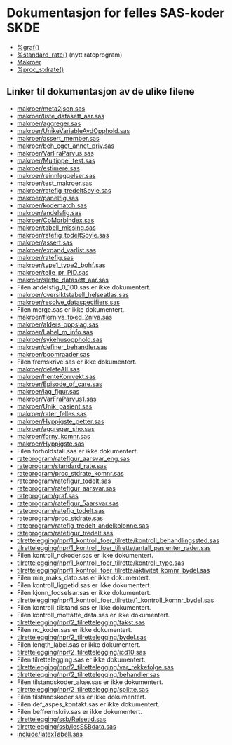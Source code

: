# Dokumentasjon for felles SAS-koder SKDE

- [%graf()](graf)
- [%standard_rate()](standard_rate) (nytt rateprogram)
- [Makroer](makroer_doc)
- [%proc_stdrate()](rateprogram_doc)


## Linker til dokumentasjon av de ulike filene

- [makroer/meta2json.sas](meta2json)
- [makroer/liste_datasett_aar.sas](liste_datasett_aar)
- [makroer/aggreger.sas](aggreger)
- [makroer/UnikeVariableAvdOpphold.sas](UnikeVariableAvdOpphold)
- [makroer/assert_member.sas](assert_member)
- [makroer/beh_eget_annet_priv.sas](beh_eget_annet_priv)
- [makroer/VarFraParvus.sas](VarFraParvus)
- [makroer/Multippel_test.sas](Multippel_test)
- [makroer/estimere.sas](estimere)
- [makroer/reinnleggelser.sas](reinnleggelser)
- [makroer/test_makroer.sas](test_makroer)
- [makroer/ratefig_tredeltSoyle.sas](ratefig_tredeltSoyle)
- [makroer/panelfig.sas](panelfig)
- [makroer/kodematch.sas](kodematch)
- [makroer/andelsfig.sas](andelsfig)
- [makroer/CoMorbIndex.sas](CoMorbIndex)
- [makroer/tabell_missing.sas](tabell_missing)
- [makroer/ratefig_todeltSoyle.sas](ratefig_todeltSoyle)
- [makroer/assert.sas](assert)
- [makroer/expand_varlist.sas](expand_varlist)
- [makroer/ratefig.sas](ratefig)
- [makroer/type1_type2_bohf.sas](type1_type2_bohf)
- [makroer/telle_pr_PID.sas](telle_pr_PID)
- [makroer/slette_datasett_aar.sas](slette_datasett_aar)
- Filen andelsfig_0_100.sas er ikke dokumentert.
- [makroer/oversiktstabell_helseatlas.sas](oversiktstabell_helseatlas)
- [makroer/resolve_dataspecifiers.sas](resolve_dataspecifiers)
- Filen merge.sas er ikke dokumentert.
- [makroer/flerniva_fixed_2niva.sas](flerniva_fixed_2niva)
- [makroer/alders_oppslag.sas](alders_oppslag)
- [makroer/Label_m_info.sas](Label_m_info)
- [makroer/sykehusopphold.sas](sykehusopphold)
- [makroer/definer_behandler.sas](definer_behandler)
- [makroer/boomraader.sas](boomraader)
- Filen fremskrive.sas er ikke dokumentert.
- [makroer/deleteAll.sas](deleteAll)
- [makroer/henteKorrvekt.sas](henteKorrvekt)
- [makroer/Episode_of_care.sas](Episode_of_care)
- [makroer/lag_figur.sas](lag_figur)
- [makroer/VarFraParvus1.sas](VarFraParvus1)
- [makroer/Unik_pasient.sas](Unik_pasient)
- [makroer/rater_felles.sas](rater_felles)
- [makroer/Hyppigste_petter.sas](Hyppigste_petter)
- [makroer/aggreger_sho.sas](aggreger_sho)
- [makroer/forny_komnr.sas](forny_komnr)
- [makroer/Hyppigste.sas](Hyppigste)
- Filen forholdstall.sas er ikke dokumentert.
- [rateprogram/ratefigur_aarsvar_eng.sas](ratefigur_aarsvar_eng)
- [rateprogram/standard_rate.sas](standard_rate)
- [rateprogram/proc_stdrate_komnr.sas](proc_stdrate_komnr)
- [rateprogram/ratefigur_todelt.sas](ratefigur_todelt)
- [rateprogram/ratefigur_aarsvar.sas](ratefigur_aarsvar)
- [rateprogram/graf.sas](graf)
- [rateprogram/ratefigur_5aarsvar.sas](ratefigur_5aarsvar)
- [rateprogram/ratefig_todelt.sas](ratefig_todelt)
- [rateprogram/proc_stdrate.sas](proc_stdrate)
- [rateprogram/ratefig_tredelt_andelkolonne.sas](ratefig_tredelt_andelkolonne)
- [rateprogram/ratefigur_tredelt.sas](ratefigur_tredelt)
- [tilrettelegging/npr/1_kontroll_foer_tilrette/kontroll_behandlingssted.sas](kontroll_behandlingssted)
- [tilrettelegging/npr/1_kontroll_foer_tilrette/antall_pasienter_rader.sas](antall_pasienter_rader)
- Filen kontroll_nckoder.sas er ikke dokumentert.
- [tilrettelegging/npr/1_kontroll_foer_tilrette/kontroll_type.sas](kontroll_type)
- [tilrettelegging/npr/1_kontroll_foer_tilrette/aktivitet_komnr_bydel.sas](aktivitet_komnr_bydel)
- Filen min_maks_dato.sas er ikke dokumentert.
- Filen kontroll_liggetid.sas er ikke dokumentert.
- Filen kjonn_fodselsar.sas er ikke dokumentert.
- [tilrettelegging/npr/1_kontroll_foer_tilrette/1_kontroll_komnr_bydel.sas](1_kontroll_komnr_bydel)
- Filen kontroll_tilstand.sas er ikke dokumentert.
- Filen kontroll_mottatte_data.sas er ikke dokumentert.
- [tilrettelegging/npr/2_tilrettelegging/takst.sas](takst)
- Filen nc_koder.sas er ikke dokumentert.
- [tilrettelegging/npr/2_tilrettelegging/bydel.sas](bydel)
- Filen length_label.sas er ikke dokumentert.
- [tilrettelegging/npr/2_tilrettelegging/icd10.sas](icd10)
- Filen tilrettelegging.sas er ikke dokumentert.
- [tilrettelegging/npr/2_tilrettelegging/var_rekkefolge.sas](var_rekkefolge)
- [tilrettelegging/npr/2_tilrettelegging/behandler.sas](behandler)
- Filen tilstandskoder_akse.sas er ikke dokumentert.
- [tilrettelegging/npr/2_tilrettelegging/splitte.sas](splitte)
- Filen tilstandskoder.sas er ikke dokumentert.
- Filen def_aspes_kontakt.sas er ikke dokumentert.
- Filen beffremskriv.sas er ikke dokumentert.
- [tilrettelegging/ssb/Reisetid.sas](Reisetid)
- [tilrettelegging/ssb/lesSSBdata.sas](lesSSBdata)
- [include/latexTabell.sas](latexTabell)
